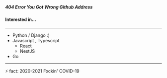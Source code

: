 ##### 404 Error You Got Wrong Github Address

<!--
**BearWithpy/BearWithpy** is a ✨ _special_ ✨ repository because its `README.md` (this file) appears on your GitHub profile.

Here are some ideas to get you started:

- 🔭 I’m currently working on ...
- 🌱 I’m currently learning ...
- 👯 I’m looking to collaborate on ...
- 🤔 I’m looking for help with ...
- 💬 Ask me about ...
- 📫 How to reach me: ...
- 😄 Pronouns: ...
- ⚡ Fun fact: ...
-->

#### Interested in...
--------------------------------------------------------------------------------
* Python / Django :)
* Javascript , Typescript
  * React
  * NestJS
* Go

--------------------------------------------------------------------------------

⚡ fact: 2020-2021 Fxckin' COVID-19
